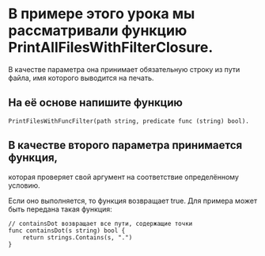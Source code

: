 # В примере этого урока мы рассматривали функцию PrintAllFilesWithFilterClosure. 
В качестве параметра она принимает обязательную строку из пути файла, 
имя которого выводится на печать.

## На её основе напишите функцию
``` 
PrintFilesWithFuncFilter(path string, predicate func (string) bool).
```

## В качестве второго параметра принимается функция, 
которая проверяет свой аргумент на соответствие определённому условию. 

Если оно выполняется, то функция возвращает true.
Для примера может быть передана такая функция:
```
// containsDot возвращает все пути, содержащие точки
func containsDot(s string) bool {
    return strings.Contains(s, ".")
} 
```
